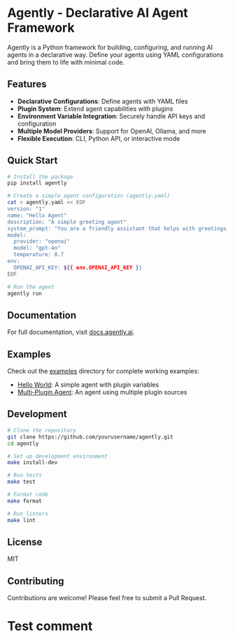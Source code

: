 # Agently - Declarative AI Agent Framework

Agently is a Python framework for building, configuring, and running AI agents in a declarative way. Define your agents using YAML configurations and bring them to life with minimal code.

## Features

- **Declarative Configurations**: Define agents with YAML files
- **Plugin System**: Extend agent capabilities with plugins
- **Environment Variable Integration**: Securely handle API keys and configuration
- **Multiple Model Providers**: Support for OpenAI, Ollama, and more
- **Flexible Execution**: CLI, Python API, or interactive mode

## Quick Start

```bash
# Install the package
pip install agently

# Create a simple agent configuration (agently.yaml)
cat > agently.yaml << EOF
version: "1"
name: "Hello Agent"
description: "A simple greeting agent"
system_prompt: "You are a friendly assistant that helps with greetings."
model:
  provider: "openai"
  model: "gpt-4o"
  temperature: 0.7
env:
  OPENAI_API_KEY: ${{ env.OPENAI_API_KEY }}
EOF

# Run the agent
agently run
```

## Documentation

For full documentation, visit [docs.agently.ai](https://docs.agently.ai).

## Examples

Check out the [examples](examples/) directory for complete working examples:

- [Hello World](examples/hello_world/): A simple agent with plugin variables
- [Multi-Plugin Agent](examples/README.md): An agent using multiple plugin sources

## Development

```bash
# Clone the repository
git clone https://github.com/yourusername/agently.git
cd agently

# Set up development environment
make install-dev

# Run tests
make test

# Format code
make format

# Run linters
make lint
```

## License

MIT

## Contributing

Contributions are welcome! Please feel free to submit a Pull Request.
# Test comment
